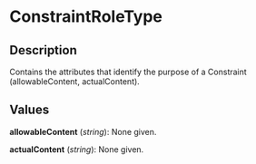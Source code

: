 
# ConstraintRoleType





## Description

Contains the attributes that identify the purpose of a Constraint (allowableContent, actualContent).


## Values

**allowableContent** (*string*): None given.

**actualContent** (*string*): None given.


